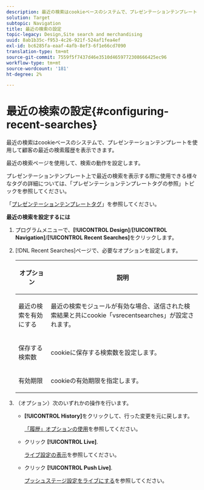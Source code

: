 ```yaml
---
description: 最近の検索はcookieベースのシステムで、プレゼンテーションテンプレートを使用して顧客の最近の検索履歴を表示できます。
solution: Target
subtopic: Navigation
title: 最近の検索の設定
topic-legacy: Design,Site search and merchandising
uuid: 8ab1b35c-f953-4c26-921f-524af1fea4ef
exl-id: bc6285fa-eaaf-4afb-8ef3-6f1e66cd7090
translation-type: tm+mt
source-git-commit: 7559f5f7437d46e3510d4659772308666425ec96
workflow-type: tm+mt
source-wordcount: '181'
ht-degree: 2%

---
```


# 最近の検索の設定{#configuring-recent-searches}

最近の検索はcookieベースのシステムで、プレゼンテーションテンプレートを使用して顧客の最近の検索履歴を表示できます。

最近の検索ページを使用して、検索の動作を設定します。

プレゼンテーションテンプレート上で最近の検索を表示する際に使用できる様々なタグの詳細については、「プレゼンテーションテンプレートタグの参照」トピックを参照してください。

「[プレゼンテーションテンプレートタグ](../c-appendices/c-templates.md#reference_F1BBF616BCEC4AD7B2548ECD3CA74C64)」を参照してください。

**最近の検索を設定するには**

1. プログラムメニューで、**[!UICONTROL Design]**/**[!UICONTROL Navigation]**/**[!UICONTROL Recent Searches]**&#x200B;をクリックします。
1. [!DNL Recent Searches]ページで、必要なオプションを設定します。

   <!-- 
   
   r_recent_searches_options.xml
   
   -->

   <table> 
    <thead> 
      <tr> 
      <th colname="col1" class="entry"> <p>オプション </p> </th> 
      <th colname="col2" class="entry"> <p>説明 </p> </th> 
      </tr> 
    </thead>
    <tbody> 
      <tr> 
      <td colname="col1"> <p>最近の検索を有効にする </p> </td> 
      <td colname="col2"> <p> 最近の検索モジュールが有効な場合、送信された検索結果と共にcookie「vsrecentsearches」が設定されます。 </p> </td> 
      </tr> 
      <tr> 
      <td colname="col1"> <p>保存する検索数 </p> </td> 
      <td colname="col2"> <p>cookieに保存する検索数を設定します。 </p> </td> 
      </tr> 
      <tr> 
      <td colname="col1"> <p>有効期限 </p> </td> 
      <td colname="col2"> <p>cookieの有効期限を指定します。 </p> </td> 
      </tr> 
    </tbody> 
    </table>

1. （オプション）次のいずれかの操作を行います。

   * **[!UICONTROL History]**&#x200B;をクリックして、行った変更を元に戻します。

      [「履歴」オプションの使用](../t-using-the-history-option.md#task_70DD3F87A67242BBBD2CB27156F43002)を参照してください。

   * クリック **[!UICONTROL Live]**.

      [ライブ設定の表示](../c-about-staging.md#task_401A0EBDB5DB4D4CA933CBA7BECDC10F)を参照してください。

   * クリック **[!UICONTROL Push Live]**.

      [プッシュステージ設定をライブにする](../c-about-staging.md#task_44306783B4C0408AAA58B471DAF2D9A4)を参照してください。
